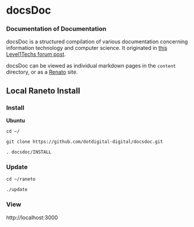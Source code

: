 # docsDoc
### Documentation of Documentation

docsDoc is a structured compilation of various documentation concerning information technology and computer science. It originated in [this Level1Techs forum post](https://forum.level1techs.com/t/aggregating-documentation/122484/8).

docsDoc can be viewed as individual markdown pages in the `content` directory, or as a [Renato](http://raneto.com/) site.

## Local Raneto Install

### Install

**Ubuntu**

`cd ~/`

`git clone https://github.com/dotdigital-digital/docsdoc.git`

`. docsdoc/INSTALL`

### Update

`cd ~/raneto`

`./update`

### View

http://localhost:3000
